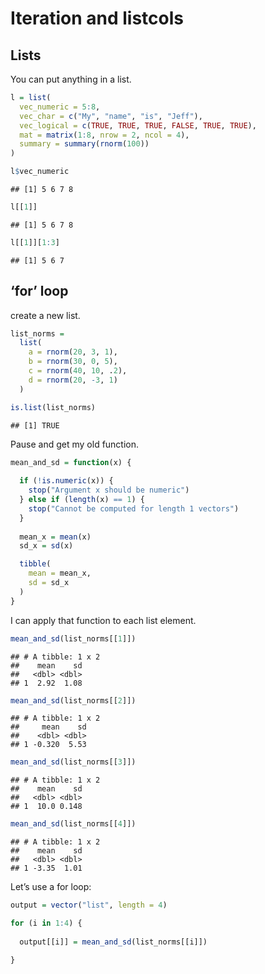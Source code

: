 Iteration and listcols
================

## Lists

You can put anything in a list.

``` r
l = list(
  vec_numeric = 5:8,
  vec_char = c("My", "name", "is", "Jeff"),
  vec_logical = c(TRUE, TRUE, TRUE, FALSE, TRUE, TRUE),
  mat = matrix(1:8, nrow = 2, ncol = 4),
  summary = summary(rnorm(100))
)
```

``` r
l$vec_numeric
```

    ## [1] 5 6 7 8

``` r
l[[1]]
```

    ## [1] 5 6 7 8

``` r
l[[1]][1:3]
```

    ## [1] 5 6 7

## ‘for’ loop

create a new list.

``` r
list_norms = 
  list(
    a = rnorm(20, 3, 1),
    b = rnorm(30, 0, 5),
    c = rnorm(40, 10, .2),
    d = rnorm(20, -3, 1)
  )

is.list(list_norms)
```

    ## [1] TRUE

Pause and get my old function.

``` r
mean_and_sd = function(x) {
  
  if (!is.numeric(x)) {
    stop("Argument x should be numeric")
  } else if (length(x) == 1) {
    stop("Cannot be computed for length 1 vectors")
  }
  
  mean_x = mean(x)
  sd_x = sd(x)

  tibble(
    mean = mean_x, 
    sd = sd_x
  )
}
```

I can apply that function to each list element.

``` r
mean_and_sd(list_norms[[1]])
```

    ## # A tibble: 1 x 2
    ##    mean    sd
    ##   <dbl> <dbl>
    ## 1  2.92  1.08

``` r
mean_and_sd(list_norms[[2]])
```

    ## # A tibble: 1 x 2
    ##     mean    sd
    ##    <dbl> <dbl>
    ## 1 -0.320  5.53

``` r
mean_and_sd(list_norms[[3]])
```

    ## # A tibble: 1 x 2
    ##    mean    sd
    ##   <dbl> <dbl>
    ## 1  10.0 0.148

``` r
mean_and_sd(list_norms[[4]])
```

    ## # A tibble: 1 x 2
    ##    mean    sd
    ##   <dbl> <dbl>
    ## 1 -3.35  1.01

Let’s use a for loop:

``` r
output = vector("list", length = 4)

for (i in 1:4) {
  
  output[[i]] = mean_and_sd(list_norms[[i]])

}
```
